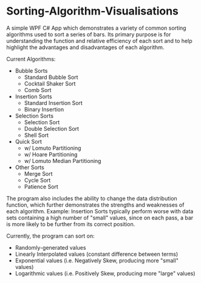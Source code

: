 # Sorting-Algorithm-Visualisations

A simple WPF C# App which demonstrates a variety of common sorting algorithms used to sort a series of bars. 
Its primary purpose is for understanding the function and relative efficiency of each sort and to help highlight the advantages and disadvantages of each algorithm.

Current Algorithms:
  - Bubble Sorts
    - Standard Bubble Sort
    - Cocktail Shaker Sort
    - Comb Sort
  - Insertion Sorts
    - Standard Insertion Sort
    - Binary Insertion
  - Selection Sorts
    - Selection Sort
    - Double Selection Sort
    - Shell Sort
  - Quick Sort
    - w/ Lomuto Partitioning
    - w/ Hoare Partitioning
    - w/ Lomuto Median Partitioning
  - Other Sorts
    - Merge Sort
    - Cycle Sort
    - Patience Sort
  
The program also includes the ability to change the data distribution function, which further demonstrates the strengths and weaknesses of each algorithm.
Example:
    Insertion Sorts typically perform worse with data sets containing a high number of "small" values, since on each pass, a bar is more likely to be further from its correct position.

Currently, the program can sort on:
  - Randomly-generated values 
  - Linearly Interpolated values (constant difference between terms)
  - Exponential values (i.e. Negatively Skew, producing more "small" values)
  - Logarithmic values (i.e. Positively Skew, producing more "large" values)
